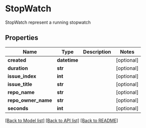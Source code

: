 # StopWatch

StopWatch represent a running stopwatch

## Properties
Name | Type | Description | Notes
------------ | ------------- | ------------- | -------------
**created** | **datetime** |  | [optional] 
**duration** | **str** |  | [optional] 
**issue_index** | **int** |  | [optional] 
**issue_title** | **str** |  | [optional] 
**repo_name** | **str** |  | [optional] 
**repo_owner_name** | **str** |  | [optional] 
**seconds** | **int** |  | [optional] 

[[Back to Model list]](../README.md#documentation-for-models) [[Back to API list]](../README.md#documentation-for-api-endpoints) [[Back to README]](../README.md)


